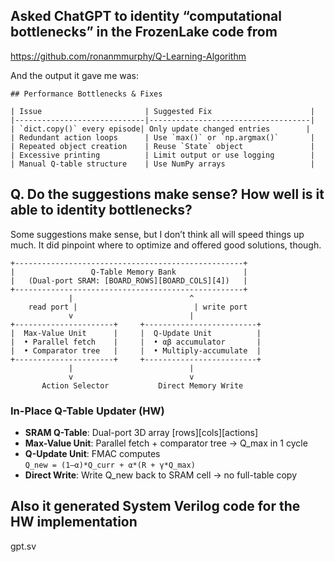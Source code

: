 ## Asked ChatGPT to identity “computational bottlenecks” in the FrozenLake code from
https://github.com/ronanmmurphy/Q-Learning-Algorithm

And the output it gave me was:
```
## Performance Bottlenecks & Fixes

| Issue                       | Suggested Fix                      |
|-----------------------------|------------------------------------|
| `dict.copy()` every episode| Only update changed entries        |
| Redundant action loops      | Use `max()` or `np.argmax()`       |
| Repeated object creation    | Reuse `State` object               |
| Excessive printing          | Limit output or use logging        |
| Manual Q-table structure    | Use NumPy arrays                   |
```

## Q. Do the suggestions make sense? How well is it able to identity bottlenecks?

Some suggestions make sense, but I don’t think all will speed things up much. It did pinpoint where to optimize and offered good solutions, though.
```
+---------------------------------------------------+
|                 Q-Table Memory Bank               |
|   (Dual-port SRAM: [BOARD_ROWS][BOARD_COLS][4])   |
+---------------------------------------------------+
             |                          ^
    read port |                          | write port
             v                          |
+----------------------+     +-------------------------+
|  Max-Value Unit      |     |  Q-Update Unit          |
|  • Parallel fetch    |     |  • αβ accumulator       |
|  • Comparator tree   |     |  • Multiply-accumulate  |
+----------------------+     +-------------------------+
             |                          |
             v                          v
       Action Selector           Direct Memory Write
```

### In-Place Q-Table Updater (HW)

- **SRAM Q-Table**: Dual-port 3D array \[rows\]\[cols\]\[actions\]
- **Max-Value Unit**: Parallel fetch + comparator tree → Q_max in 1 cycle
- **Q-Update Unit**: FMAC computes  
  `Q_new = (1–α)*Q_curr + α*(R + γ*Q_max)`
- **Direct Write**: Write Q_new back to SRAM cell → no full-table copy

## Also it generated System Verilog code for the HW implementation
gpt.sv